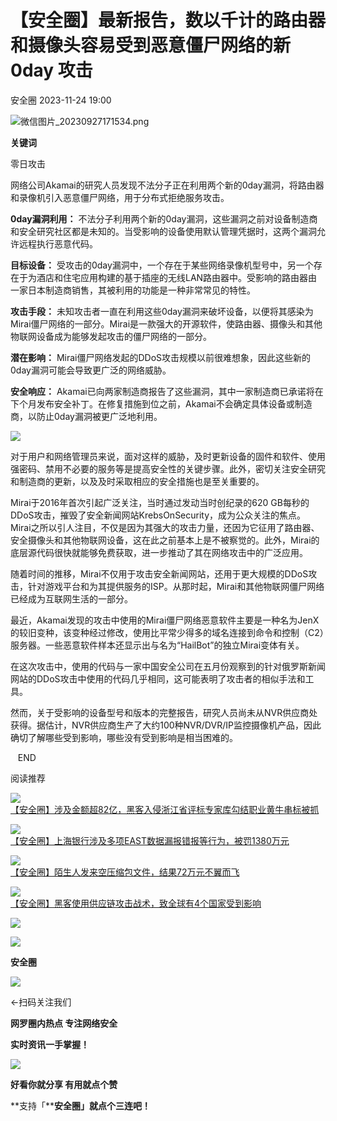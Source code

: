 #  【安全圈】最新报告，数以千计的路由器和摄像头容易受到恶意僵尸网络的新 0day 攻击   
 安全圈   2023-11-24 19:00  
  
![](https://mmbiz.qpic.cn/sz_mmbiz_png/aBHpjnrGylgFfnDr5Z6QNE2aw6InKANaFgRrFzSzccicVRjiadmt7UE6Ec3BF3eOqdp0OXQM2SABrZEiaSkAKnAyQ/640?wx_fmt=png&from=appmsg "微信图片_20230927171534.png")  
  
  
**关键词**  
  
  
  
零日攻击  
  
  
网络公司Akamai的研究人员发现不法分子正在利用两个新的0day漏洞，将路由器和录像机引入恶意僵尸网络，用于分布式拒绝服务攻击。  
  
  
**0day漏洞利用：** 不法分子利用两个新的0day漏洞，这些漏洞之前对设备制造商和安全研究社区都是未知的。当受影响的设备使用默认管理凭据时，这两个漏洞允许远程执行恶意代码。  
  
  
**目标设备：** 受攻击的0day漏洞中，一个存在于某些网络录像机型号中，另一个存在于为酒店和住宅应用构建的基于插座的无线LAN路由器中。受影响的路由器由一家日本制造商销售，其被利用的功能是一种非常常见的特性。  
  
  
**攻击手段：** 未知攻击者一直在利用这些0day漏洞来破坏设备，以便将其感染为Mirai僵尸网络的一部分。Mirai是一款强大的开源软件，使路由器、摄像头和其他物联网设备成为能够发起攻击的僵尸网络的一部分。  
  
  
**潜在影响：** Mirai僵尸网络发起的DDoS攻击规模以前很难想象，因此这些新的0day漏洞可能会导致更广泛的网络威胁。  
  
  
**安全响应：** Akamai已向两家制造商报告了这些漏洞，其中一家制造商已承诺将在下个月发布安全补丁。在修复措施到位之前，Akamai不会确定具体设备或制造商，以防止0day漏洞被更广泛地利用。  
  
  
![](https://mmbiz.qpic.cn/sz_mmbiz_jpg/aBHpjnrGylgFfnDr5Z6QNE2aw6InKANap2m6jZrbJPTwUsl2YyFSicRHFoNtdsOJfia12TB8ZsnVdbMzrS91qn3Q/640?wx_fmt=jpeg&from=appmsg "")  
  
  
对于用户和网络管理员来说，面对这样的威胁，及时更新设备的固件和软件、使用强密码、禁用不必要的服务等是提高安全性的关键步骤。此外，密切关注安全研究和制造商的更新，以及及时采取相应的安全措施也是至关重要的。  
  
  
Mirai于2016年首次引起广泛关注，当时通过发动当时创纪录的620 GB每秒的DDoS攻击，摧毁了安全新闻网站KrebsOnSecurity，成为公众关注的焦点。Mirai之所以引人注目，不仅是因为其强大的攻击力量，还因为它征用了路由器、安全摄像头和其他物联网设备，这在此之前基本上是不被察觉的。此外，Mirai的底层源代码很快就能够免费获取，进一步推动了其在网络攻击中的广泛应用。  
  
  
随着时间的推移，Mirai不仅用于攻击安全新闻网站，还用于更大规模的DDoS攻击，针对游戏平台和为其提供服务的ISP。从那时起，Mirai和其他物联网僵尸网络已经成为互联网生活的一部分。  
  
  
最近，Akamai发现的攻击中使用的Mirai僵尸网络恶意软件主要是一种名为JenX的较旧变种，该变种经过修改，使用比平常少得多的域名连接到命令和控制（C2）服务器。一些恶意软件样本还显示出与名为“HailBot”的独立Mirai变体有关。  
  
  
在这次攻击中，使用的代码与一家中国安全公司在五月份观察到的针对俄罗斯新闻网站的DDoS攻击中使用的代码几乎相同，这可能表明了攻击者的相似手法和工具。  
  
  
然而，关于受影响的设备型号和版本的完整报告，研究人员尚未从NVR供应商处获得。据估计，NVR供应商生产了大约100种NVR/DVR/IP监控摄像机产品，因此确切了解哪些受到影响，哪些没有受到影响是相当困难的。  
  
  
  
  
   END    
  
  
阅读推荐  
  
  
![](https://mmbiz.qpic.cn/sz_mmbiz_jpg/aBHpjnrGylgFfnDr5Z6QNE2aw6InKANaoFTSbkSLJn43P5MribO7uzcMwFS4I6O8FFlRtKYzMZ8TVDvwlC7Fcmg/640?wx_fmt=jpeg "")  
[【安全圈】涉及金额超82亿，黑客入侵浙江省评标专家库勾结职业黄牛串标被抓](http://mp.weixin.qq.com/s?__biz=MzIzMzE4NDU1OQ==&mid=2652049138&idx=1&sn=f4778b8f775368f03e4ef2b095c083a2&chksm=f36e22b2c419aba4fd10912a7b6748f1090831718541147e61260f962253e518c6c6e9860e4b&scene=21#wechat_redirect)  
  
  
  
![](https://mmbiz.qpic.cn/sz_mmbiz_jpg/aBHpjnrGylgFfnDr5Z6QNE2aw6InKANaCNr8gdLeCIbbHfRcbqdtK4t2GGndPPiaVWagqGE5W5mruhsD9KkZwrQ/640?wx_fmt=jpeg "")  
[【安全圈】上海银行涉及多项EAST数据漏报错报等行为，被罚1380万元](http://mp.weixin.qq.com/s?__biz=MzIzMzE4NDU1OQ==&mid=2652049138&idx=2&sn=4a1f04e66a7f7bedd9933c64ef016b15&chksm=f36e22b2c419aba45b15883c2df29be5308b75f882adcdf2e91fd598535321fcfd28831abc4a&scene=21#wechat_redirect)  
  
  
  
![](https://mmbiz.qpic.cn/sz_mmbiz_jpg/aBHpjnrGylgFfnDr5Z6QNE2aw6InKANa8DXIOWuTKNhluWNUD9ibKX7wKlickEwibcvxvk6Rf7aXzOPZZbNk1icFrw/640?wx_fmt=jpeg "")  
[【安全圈】陌生人发来空压缩包文件，结果72万元不翼而飞](http://mp.weixin.qq.com/s?__biz=MzIzMzE4NDU1OQ==&mid=2652049138&idx=3&sn=953ed319fde6a73dca63568c76e08de3&chksm=f36e22b2c419aba40f25747773baeaf99ecd8e5c8d8a12eff6eb23513063b19e40767284bb7e&scene=21#wechat_redirect)  
  
  
  
![](https://mmbiz.qpic.cn/sz_mmbiz_jpg/aBHpjnrGylgFfnDr5Z6QNE2aw6InKANajtoHsd844aeXBAe08IiaSNBWTB1ibAzmv4HdiaBJrLKyE1QwhkvjlK6iag/640?wx_fmt=jpeg "")  
[【安全圈】黑客使用供应链攻击战术，致全球有4个国家受到影响](http://mp.weixin.qq.com/s?__biz=MzIzMzE4NDU1OQ==&mid=2652049138&idx=4&sn=d6a01fbcfe2581c7ba3c43da027a3b92&chksm=f36e22b2c419aba43884e2c58a86e0ebc9d11c69583dcbfcc3da9c57efe593306a14f0e91b2e&scene=21#wechat_redirect)  
  
  
  
![](https://mmbiz.qpic.cn/mmbiz_gif/aBHpjnrGylgeVsVlL5y1RPJfUdozNyCEft6M27yliapIdNjlcdMaZ4UR4XxnQprGlCg8NH2Hz5Oib5aPIOiaqUicDQ/640?wx_fmt=gif "")  
  
  
  
![](https://mmbiz.qpic.cn/mmbiz_png/aBHpjnrGylgeVsVlL5y1RPJfUdozNyCEDQIyPYpjfp0XDaaKjeaU6YdFae1iagIvFmFb4djeiahnUy2jBnxkMbaw/640?wx_fmt=png "")  
  
**安全圈**  
  
![](https://mmbiz.qpic.cn/mmbiz_gif/aBHpjnrGylgeVsVlL5y1RPJfUdozNyCEft6M27yliapIdNjlcdMaZ4UR4XxnQprGlCg8NH2Hz5Oib5aPIOiaqUicDQ/640?wx_fmt=gif "")  
  
  
←扫码关注我们  
  
**网罗圈内热点 专注网络安全**  
  
**实时资讯一手掌握！**  
  
  
![](https://mmbiz.qpic.cn/mmbiz_gif/aBHpjnrGylgeVsVlL5y1RPJfUdozNyCE3vpzhuku5s1qibibQjHnY68iciaIGB4zYw1Zbl05GQ3H4hadeLdBpQ9wEA/640?wx_fmt=gif "")  
  
**好看你就分享 有用就点个赞**  
  
**支持「****安全圈」就点个三连吧！**  
  
  
